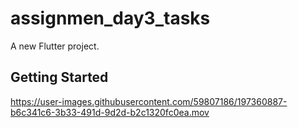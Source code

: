 # assignmen_day3_tasks

A new Flutter project.

## Getting Started

 https://user-images.githubusercontent.com/59807186/197360887-b6c341c6-3b33-491d-9d2d-b2c1320fc0ea.mov
